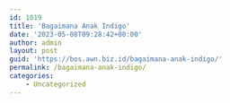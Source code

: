 ```yaml
---
id: 1019
title: 'Bagaimana Anak Indigo'
date: '2023-05-08T09:28:42+00:00'
author: admin
layout: post
guid: 'https://bos.awn.biz.id/bagaimana-anak-indigo/'
permalink: /bagaimana-anak-indigo/
categories:
    - Uncategorized
---
```


